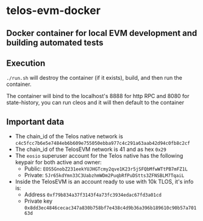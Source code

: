 # telos-evm-docker
## Docker container for local EVM development and building automated tests

## Execution
`./run.sh` will destroy the container (if it exists), build, and then run the container.

The container will bind to the localhost's 8888 for http RPC and 8080 for state-history, you can run cleos and it will then default to the container

## Important data

- The chain_id of the Telos native network is `c4c5fcc7b6e5e7484eb6b609e755050ebba977c4c291a63aab42d94c0fb8c2cf`
- The chain_id of the TelosEVM network is 41 and as hex `0x29`
- The `eosio` superuser account for the Telos native has the following keypair for both active and owner:
  - Public: `EOS5GnobZ231eekYUJHGTcmy2qve1K23r5jSFQbMfwWTtPB7mFZ1L`
  - Private: `5Jr65kdYmn33C3UabzhmWDm2PuqbRfPuDStts3ZFNSBLM7TqaiL`
- Inside the TelosEVM is an account ready to use with 10k TLOS, it's info is:
    - Address `0xf79b834a37f3143f4a73fc3934edac67fd3a01cd`
    - Private key `0x8dd3ec4846cecac347a830b758bf7e438c4d9b36a396b189610c90b57a70163d`

